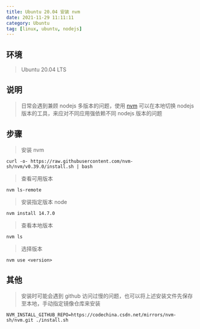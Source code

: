 ```yaml
---
title: Ubuntu 20.04 安装 nvm
date: 2021-11-29 11:11:11
category: Ubuntu
tag: [linux, ubuntu, nodejs]
---
```


## 环境

> Ubuntu 20.04 LTS



## 说明

> 日常会遇到兼顾 nodejs 多版本的问题，使用 [nvm](https://github.com/nvm-sh/nvm) 可以在本地切换 nodejs 版本的工具，来应对不同应用强依赖不同 nodejs 版本的问题



## 步骤

> 安装 nvm

```shell
curl -o- https://raw.githubusercontent.com/nvm-sh/nvm/v0.39.0/install.sh | bash
```

> 查看可用版本

```shell
nvm ls-remote
```
> 安装指定版本 node

```shell
nvm install 14.7.0
```

> 查看本地版本

```shell
nvm ls
```

> 选择版本

```
nvm use <version>
```



## 其他

> 安装时可能会遇到 github 访问过慢的问题，也可以将上述安装文件先保存至本地，手动指定镜像仓库来安装

```shell
NVM_INSTALL_GITHUB_REPO=https://codechina.csdn.net/mirrors/nvm-sh/nvm.git ./install.sh
```

